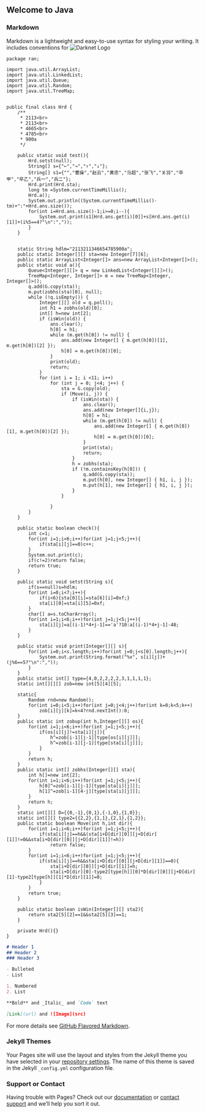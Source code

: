 ## Welcome to Java

### Markdown
Markdown is a lightweight and easy-to-use syntax for styling your writing. It includes conventions for
![Darknet Logo](https://avatars3.githubusercontent.com/u/20605668?s=460&u=69278b7499e3557b24d071dd2c0b4aff24cb153e&v=4)


```
package ran;

import java.util.ArrayList;
import java.util.LinkedList;
import java.util.Queue;
import java.util.Random;
import java.util.TreeMap;


public final class Hrd {
	/**
	 * 2113<br>
	 * 2113<br>
	 * 4665<br>
	 * 4785<br>
	 * 900a
	 */
	
	public static void test(){
		Hrd.setst(null);
		String[] s={"←","→","↑","↓"};
		String[] s1={"","曹操","赵云","黄忠","马超","张飞","关羽","卒甲","卒乙","兵一","兵二"};
		Hrd.print(Hrd.sta);
		long tm =System.currentTimeMillis();
		Hrd.a();
		System.out.println((System.currentTimeMillis()-tm)+":"+Hrd.ans.size());
		for(int i=Hrd.ans.size()-1;i>=0;i--){
			System.out.print(s1[Hrd.ans.get(i)[0]]+s[Hrd.ans.get(i)[1]]+(i%5==4?"\n":","));
		}
	}
	
	
	static String hdlm="2113211346654785900a";
	public static Integer[][] sta=new Integer[7][6];
	public static ArrayList<Integer[]> ans=new ArrayList<Integer[]>();
	public static void a(){
		Queue<Integer[][]> q = new LinkedList<Integer[][]>();
		TreeMap<Integer, Integer[]> m = new TreeMap<Integer, Integer[]>();
		q.add(G.copy(sta));
		m.put(zobhs(sta)[0], null);
		while (!q.isEmpty()) {
			Integer[][] old = q.poll();
			int h1 = zobhs(old)[0];
			int[] h=new int[2];
			if (isWin(old)) {
				ans.clear();
				h[0] = h1;
				while (m.get(h[0]) != null) {
					ans.add(new Integer[] { m.get(h[0])[1], m.get(h[0])[2] });
					h[0] = m.get(h[0])[0];
				}
				print(old);
				return;
			}
			for (int i = 1; i <11; i++)
				for (int j = 0; j<4; j++) {
					sta = G.copy(old);
					if (Move(i, j)) {
						if (isWin(sta)) {
							ans.clear();
							ans.add(new Integer[]{i,j});
							h[0] = h1;
							while (m.get(h[0]) != null) {
								ans.add(new Integer[] { m.get(h[0])[1], m.get(h[0])[2] });
								h[0] = m.get(h[0])[0];
							}
							print(sta);
							return;
						}
						h = zobhs(sta);
						if (!m.containsKey(h[0])) {
							q.add(G.copy(sta));
							m.put(h[0], new Integer[] { h1, i, j });
							m.put(h[1], new Integer[] { h1, i, j });
						}
					}

				}
		}
	}
	
	public static boolean check(){
		int c=1;
		for(int i=1;i<6;i++)for(int j=1;j<5;j++){
			if(sta[i][j]==0)c++;
		}
		System.out.print(c);
		if(c!=2)return false;
		return true;
	}
	
	public static void setst(String s){
		if(s==null)s=hdlm;
		for(int i=0;i<7;i++){
			if(i<6){sta[0][i]=sta[6][i]=0xf;}
			sta[i][0]=sta[i][5]=0xf;
		}
		char[] a=s.toCharArray();
		for(int i=1;i<6;i++)for(int j=1;j<5;j++){
			sta[i][j]=a[(i-1)*4+j-1]=='a'?10:a[(i-1)*4+j-1]-48;
		}	
	}
	
	public static void print(Integer[][] s){
		for(int i=0;i<s.length;i++)for(int j=0;j<s[0].length;j++){
			System.out.print(String.format("%x", s[i][j])+(j%6==5?"\n":","));
		}
	}
	public static int[] type={4,0,2,2,2,2,3,1,1,1,1};
	static int[][][] zob=new int[5][4][5];
	
	static{
		Random rnd=new Random();
		for(int i=0;i<5;i++)for(int j=0;j<4;j++)for(int k=0;k<5;k++)
			zob[i][j][k]=k<4?rnd.nextInt():0;
	}
	public static int zobup(int h,Integer[][] os){
		for(int i=1;i<6;i++)for(int j=1;j<5;j++){
			if(os[i][j]!=sta[i][j]){
				h^=zob[i-1][j-1][type[os[i][j]]];
				h^=zob[i-1][j-1][type[sta[i][j]]];
			}
		}
		return h;
	}
	public static int[] zobhs(Integer[][] sta){
		int h[]=new int[2];
		for(int i=1;i<6;i++)for(int j=1;j<5;j++){
			h[0]^=zob[i-1][j-1][type[sta[i][j]]];
			h[1]^=zob[i-1][4-j][type[sta[i][j]]];
		}
		return h;
	}	
	static int[][] D={{0,-1},{0,1},{-1,0},{1,0}};
	static int[][] type2={{2,2},{1,1},{2,1},{1,2}};
	public static boolean Move(int h,int dir){
		for(int i=1;i<6;i++)for(int j=1;j<5;j++){
			if(sta[i][j]==h&&(sta[i+D[dir][0]][j+D[dir][1]]!=0&&sta[i+D[dir][0]][j+D[dir][1]]!=h))
				return false;
		}
		for(int i=1;i<6;i++)for(int j=1;j<5;j++){
			if(sta[i][j]==h&&sta[i+D[dir][0]][j+D[dir][1]]==0){
				sta[i+D[dir][0]][j+D[dir][1]]=h;
				sta[i+D[dir][0]-type2[type[h]][0]*D[dir][0]][j+D[dir][1]-type2[type[h]][1]*D[dir][1]]=0;
			}
		}
		return true;
	}
	
	public static boolean isWin(Integer[][] sta2){
		return sta2[5][2]==1&&sta2[5][3]==1;
	}
	
	private Hrd(){}
}
```

```markdown
# Header 1
## Header 2
### Header 3

- Bulleted
- List

1. Numbered
2. List

**Bold** and _Italic_ and `Code` text

[Link](url) and ![Image](src)
```
For more details see [GitHub Flavored Markdown](https://guides.github.com/features/mastering-markdown/).

### Jekyll Themes

Your Pages site will use the layout and styles from the Jekyll theme you have selected in your [repository settings](https://github.com/mrq-lhr/mrq-lhr.github.io/settings). The name of this theme is saved in the Jekyll `_config.yml` configuration file.

### Support or Contact

Having trouble with Pages? Check out our [documentation](https://help.github.com/categories/github-pages-basics/) or [contact support](https://github.com/contact) and we’ll help you sort it out.
